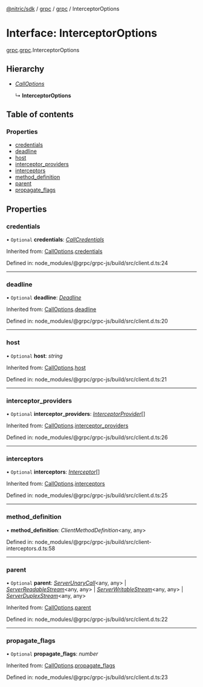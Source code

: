 [@nitric/sdk](../README.md) / [grpc](../modules/grpc.md) / [grpc](../modules/grpc.grpc-1.md) / InterceptorOptions

# Interface: InterceptorOptions

[grpc](../modules/grpc.md).[grpc](../modules/grpc.grpc-1.md).InterceptorOptions

## Hierarchy

* [*CallOptions*](grpc.grpc-1.calloptions.md)

  ↳ **InterceptorOptions**

## Table of contents

### Properties

- [credentials](grpc.grpc-1.interceptoroptions.md#credentials)
- [deadline](grpc.grpc-1.interceptoroptions.md#deadline)
- [host](grpc.grpc-1.interceptoroptions.md#host)
- [interceptor\_providers](grpc.grpc-1.interceptoroptions.md#interceptor_providers)
- [interceptors](grpc.grpc-1.interceptoroptions.md#interceptors)
- [method\_definition](grpc.grpc-1.interceptoroptions.md#method_definition)
- [parent](grpc.grpc-1.interceptoroptions.md#parent)
- [propagate\_flags](grpc.grpc-1.interceptoroptions.md#propagate_flags)

## Properties

### credentials

• `Optional` **credentials**: [*CallCredentials*](../classes/grpc.grpc-1.callcredentials.md)

Inherited from: [CallOptions](grpc.grpc-1.calloptions.md).[credentials](grpc.grpc-1.calloptions.md#credentials)

Defined in: node_modules/@grpc/grpc-js/build/src/client.d.ts:24

___

### deadline

• `Optional` **deadline**: [*Deadline*](../modules/grpc.grpc-1.md#deadline)

Inherited from: [CallOptions](grpc.grpc-1.calloptions.md).[deadline](grpc.grpc-1.calloptions.md#deadline)

Defined in: node_modules/@grpc/grpc-js/build/src/client.d.ts:20

___

### host

• `Optional` **host**: *string*

Inherited from: [CallOptions](grpc.grpc-1.calloptions.md).[host](grpc.grpc-1.calloptions.md#host)

Defined in: node_modules/@grpc/grpc-js/build/src/client.d.ts:21

___

### interceptor\_providers

• `Optional` **interceptor\_providers**: [*InterceptorProvider*](grpc.grpc-1.interceptorprovider.md)[]

Inherited from: [CallOptions](grpc.grpc-1.calloptions.md).[interceptor_providers](grpc.grpc-1.calloptions.md#interceptor_providers)

Defined in: node_modules/@grpc/grpc-js/build/src/client.d.ts:26

___

### interceptors

• `Optional` **interceptors**: [*Interceptor*](grpc.grpc-1.interceptor.md)[]

Inherited from: [CallOptions](grpc.grpc-1.calloptions.md).[interceptors](grpc.grpc-1.calloptions.md#interceptors)

Defined in: node_modules/@grpc/grpc-js/build/src/client.d.ts:25

___

### method\_definition

• **method\_definition**: *ClientMethodDefinition*<any, any\>

Defined in: node_modules/@grpc/grpc-js/build/src/client-interceptors.d.ts:58

___

### parent

• `Optional` **parent**: [*ServerUnaryCall*](../modules/grpc.grpc-1.md#serverunarycall)<any, any\> \| [*ServerReadableStream*](../modules/grpc.grpc-1.md#serverreadablestream)<any, any\> \| [*ServerWritableStream*](../modules/grpc.grpc-1.md#serverwritablestream)<any, any\> \| [*ServerDuplexStream*](../modules/grpc.grpc-1.md#serverduplexstream)<any, any\>

Inherited from: [CallOptions](grpc.grpc-1.calloptions.md).[parent](grpc.grpc-1.calloptions.md#parent)

Defined in: node_modules/@grpc/grpc-js/build/src/client.d.ts:22

___

### propagate\_flags

• `Optional` **propagate\_flags**: *number*

Inherited from: [CallOptions](grpc.grpc-1.calloptions.md).[propagate_flags](grpc.grpc-1.calloptions.md#propagate_flags)

Defined in: node_modules/@grpc/grpc-js/build/src/client.d.ts:23
